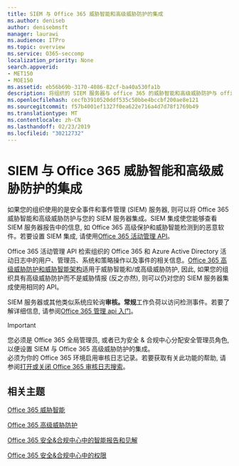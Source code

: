 ```yaml
---
title: SIEM 与 Office 365 威胁智能和高级威胁防护的集成
ms.author: deniseb
author: denisebmsft
manager: laurawi
ms.audience: ITPro
ms.topic: overview
ms.service: O365-seccomp
localization_priority: None
search.appverid:
- MET150
- MOE150
ms.assetid: eb56b69b-3170-4086-82cf-ba40a530fa1b
description: 将组织的 SIEM 服务器与 office 365 的威胁智能和高级威胁防护与 office 365 活动管理 API 集成。
ms.openlocfilehash: cecfb3910520ddf535c50bbe4bccbf200ae8e121
ms.sourcegitcommit: f57b4001ef1327f0ea622e716a4d7d78f1769b49
ms.translationtype: MT
ms.contentlocale: zh-CN
ms.lasthandoff: 02/23/2019
ms.locfileid: "30212732"
---
```

# <a name="siem-integration-with-office-365-threat-intelligence-and-advanced-threat-protection"></a>SIEM 与 Office 365 威胁智能和高级威胁防护的集成

如果您的组织使用的是安全事件和事件管理 (SIEM) 服务器, 则可以将 Office 365 威胁智能和高级威胁防护与您的 SIEM 服务器集成。SIEM 集成使您能够查看 SIEM 服务器报告中的信息, 如 Office 365 高级保护和威胁智能检测到的恶意软件。若要设置 SIEM 集成, 请使用[Office 365 活动管理 API](https://docs.microsoft.com/office/office-365-management-api/office-365-management-activity-api-reference)。 

Office 365 活动管理 API 检索组织的 Office 365 和 Azure Active Directory 活动日志中的用户、管理员、系统和策略操作以及事件的相关信息。[Office 365 高级威胁防护和威胁智能架构](https://docs.microsoft.com/office/office-365-management-api/office-365-management-activity-api-schema#office-365-advanced-threat-protection-and-threat-intelligence-schema)适用于威胁智能和/或高级威胁防护, 因此, 如果您的组织具有高级威胁防护而不是威胁情报 (反之亦然), 则可以仍对您的 SIEM 服务器集成使用相同的 API。 

SIEM 服务器或其他类似系统应轮询**审核。常规**工作负荷以访问检测事件。若要了解详细信息, 请参阅[Office 365 管理 api 入门](https://docs.microsoft.com/office/office-365-management-api/get-started-with-office-365-management-apis)。 

> [!IMPORTANT]
> 您必须是 Office 365 全局管理员, 或者已为安全 & 合规中心分配安全管理员角色, 以便设置 SIEM 与 Office 365 高级威胁防护的集成。<br/>必须为你的 Office 365 环境启用审核日志记录。若要获取有关此功能的帮助, 请参阅[打开或关闭 Office 365 审核日志搜索](turn-audit-log-search-on-or-off.md)。

## <a name="related-topics"></a>相关主题

[Office 365 威胁智能](office-365-ti.md)

[Office 365 高级威胁防护](office-365-atp.md)

[Office 365 安全&amp;合规中心中的智能报告和见解](reports-and-insights-in-security-and-compliance.md)
  
[Office 365 安全&amp;合规中心中的权限](permissions-in-the-security-and-compliance-center.md)
  

